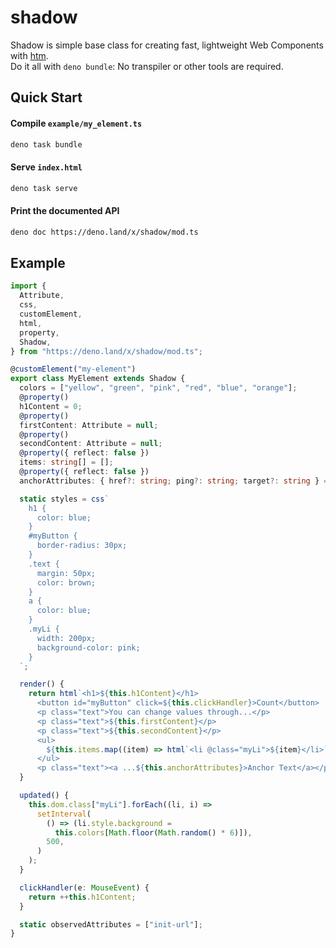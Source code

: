 # shadow

Shadow is simple base class for creating fast, lightweight Web Components with
[htm](https://github.com/developit/htm).\
Do it all with `deno bundle`: No transpiler or other tools are required.

## Quick Start

#### Compile `example/my_element.ts`

```bash
deno task bundle
```

#### Serve `index.html`

```bash
deno task serve
```

#### Print the documented API

```bash
deno doc https://deno.land/x/shadow/mod.ts
```

## Example

```typescript
import {
  Attribute,
  css,
  customElement,
  html,
  property,
  Shadow,
} from "https://deno.land/x/shadow/mod.ts";

@customElement("my-element")
export class MyElement extends Shadow {
  colors = ["yellow", "green", "pink", "red", "blue", "orange"];
  @property()
  h1Content = 0;
  @property()
  firstContent: Attribute = null;
  @property()
  secondContent: Attribute = null;
  @property({ reflect: false })
  items: string[] = [];
  @property({ reflect: false })
  anchorAttributes: { href?: string; ping?: string; target?: string } = {};

  static styles = css`
    h1 {
      color: blue;
    }
    #myButton {
      border-radius: 30px;
    }
    .text {
      margin: 50px;
      color: brown;
    }
    a {
      color: blue;
    }
    .myLi {
      width: 200px;
      background-color: pink;
    }
  `;

  render() {
    return html`<h1>${this.h1Content}</h1>
      <button id="myButton" click=${this.clickHandler}>Count</button>
      <p class="text">You can change values through...</p>
      <p class="text">${this.firstContent}</p>
      <p class="text">${this.secondContent}</p>
      <ul>
        ${this.items.map((item) => html`<li @class="myLi">${item}</li>`)}
      </ul>
      <p class="text"><a ...${this.anchorAttributes}>Anchor Text</a></p>`;
  }

  updated() {
    this.dom.class["myLi"].forEach((li, i) =>
      setInterval(
        () => (li.style.background =
          this.colors[Math.floor(Math.random() * 6)]),
        500,
      )
    );
  }

  clickHandler(e: MouseEvent) {
    return ++this.h1Content;
  }

  static observedAttributes = ["init-url"];
}
```
